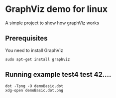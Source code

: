 # GraphViz demo for linux

A simple project to show how graphViz works

## Prerequisites
You need to install GraphViz
```
sudo apt-get install graphviz
```


## Running example test4 test 42....
```
dot -Tpng -O demoBasic.dot
xdg-open demoBasic.dot.png
```
